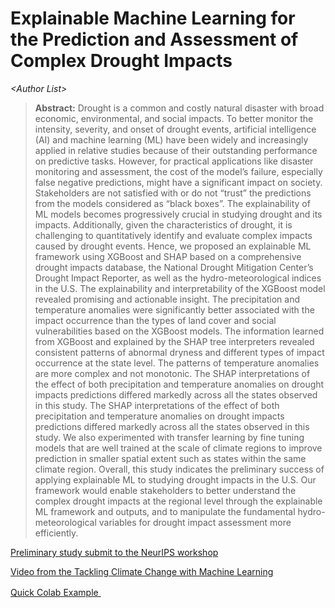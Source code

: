 # Explainable Machine Learning for the Prediction and Assessment of Complex Drought Impacts

*\<Author List\>*

> **Abstract:** Drought is a common and costly natural disaster with broad economic, environmental, and social impacts. To better monitor the intensity, severity, and onset of drought events, artificial intelligence (AI) and machine learning (ML) have been widely and increasingly applied in relative studies because of their outstanding performance on predictive tasks. However, for practical applications like disaster monitoring and assessment, the cost of the model’s failure, especially false negative predictions, might have a significant impact on society. Stakeholders are not satisfied with or do not “trust” the predictions from the models considered as “black boxes”. The explainability of ML models becomes progressively crucial in studying drought and its impacts. Additionally, given the characteristics of drought, it is challenging to quantitatively identify and evaluate complex impacts caused by drought events. Hence, we proposed an explainable ML framework using XGBoost and SHAP based on a comprehensive drought impacts database, the National Drought Mitigation Center’s Drought Impact Reporter, as well as the hydro-meteorological indices in the U.S. 
The explainability and interpretability of the XGBoost model revealed promising and actionable insight. The precipitation and temperature anomalies were significantly better associated with the impact occurrence than the types of land cover and social vulnerabilities based on the XGBoost models. The information learned from XGBoost and explained by the SHAP tree interpreters revealed consistent patterns of abnormal dryness and different types of impact occurrence at the state level. The patterns of temperature anomalies are more complex and not monotonic. The SHAP interpretations of the effect of both precipitation and temperature anomalies on drought impacts predictions differed markedly across all the states observed in this study. The SHAP interpretations of the effect of both precipitation and temperature anomalies on drought impacts predictions differed markedly across all the states observed in this study. 
We also experimented with transfer learning by fine tuning models that are well trained at the scale of climate regions to improve prediction in smaller spatial extent such as states within the same climate region. Overall, this study indicates the preliminary success of applying explainable ML to studying drought impacts in the U.S. Our framework would enable stakeholders to better understand the complex drought impacts at the regional level through the explainable ML framework and outputs, and to manipulate the fundamental hydro-meteorological variables for drought impact assessment more efficiently.

<a href="https://arxiv.org/abs/2211.02768"> Preliminary study submit to the NeurIPS workshop</a>

<a href="https://www.climatechange.ai/papers/neurips2020/18"> Video from the Tackling Climate Change with Machine Learning</a>

<a href="https://colab.research.google.com/drive/1EVZ3lJBwahy6STyTpQKA1Hsr-wMLKXLd?usp=sharing">Quick Colab Example <img src="https://colab.research.google.com/assets/colab-badge.svg" height=16px></a>

